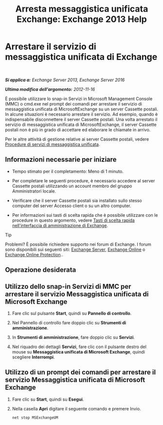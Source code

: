 ﻿---
title: 'Arresta messaggistica unificata Exchange: Exchange 2013 Help'
TOCTitle: Arrestare il servizio di messaggistica unificata di Exchange
ms:assetid: 64fa5535-8150-45c6-82e6-d2346892a031
ms:mtpsurl: https://technet.microsoft.com/it-it/library/Aa998595(v=EXCHG.150)
ms:contentKeyID: 50555605
ms.date: 05/22/2018
mtps_version: v=EXCHG.150
ms.translationtype: MT
---

# Arrestare il servizio di messaggistica unificata di Exchange

 

_**Si applica a:** Exchange Server 2013, Exchange Server 2016_

_**Ultima modifica dell'argomento:** 2012-11-16_

È possibile utilizzare lo snap-in Servizi in Microsoft Management Console (MMC) o cmd.exe nel prompt dei comandi per arrestare il servizio di messaggistica unificata di MicrosoftExchange su un server Cassette postali. In alcune situazioni è necessario arrestare il servizio. Ad esempio, quando è indispensabile disconnettere il server Cassette postali. Una volta arrestato il servizio di messaggistica unificata di MicrosoftExchange, il server Cassette postali non è più in grado di accettare ed elaborare le chiamate in arrivo.

Per le altre attività di gestione relative ai server Cassette postali, vedere [Procedure di servizi di messaggistica unificata](um-services-procedures-exchange-2013-help.md).

## Informazioni necessarie per iniziare

  - Tempo stimato per il completamento: Meno di 1 minuto.

  - Per completare le seguenti procedure, è necessario accedere al server Cassette postali utilizzando un account membro del gruppo Amministratori locale.

  - Verificare che il server Cassette postali sia installato sullo stesso computer del server Accesso client o su un altro computer.

  - Per informazioni sui tasti di scelta rapida che è possibile utilizzare con le procedure in questo argomento, vedere [Tasti di scelta rapida nell'interfaccia di amministrazione di Exchange](keyboard-shortcuts-in-the-exchange-admin-center-exchange-online-protection-help.md).


> [!TIP]
> Problemi? È possibile richiedere supporto nei forum di Exchange. I forum sono disponibili sui seguenti siti: <A href="https://go.microsoft.com/fwlink/p/?linkid=60612">Exchange Server</A>, <A href="https://go.microsoft.com/fwlink/p/?linkid=267542">Exchange Online</A> o <A href="https://go.microsoft.com/fwlink/p/?linkid=285351">Exchange Online Protection</A>..



## Operazione desiderata

## Utilizzo dello snap-in Servizi di MMC per arrestare il servizio Messaggistica unificata di Microsoft Exchange

1.  Fare clic sul pulsante **Start**, quindi su **Pannello di controllo**.

2.  Nel Pannello di controllo fare doppio clic su **Strumenti di amministrazione**.

3.  In **Strumenti di amministrazione**, fare doppio clic su **Servizi**.

4.  Nel riquadro dei dettagli **Servizi**, fare clic con il pulsante destro del mouse su **Messaggistica unificata di Microsoft Exchange**, quindi scegliere **Interrompi**.

## Utilizzo di un prompt dei comandi per arrestare il servizio Messaggistica unificata di Microsoft Exchange

1.  Fare clic su **Start**, quindi su **Esegui**.

2.  Nella casella **Apri** digitare il seguente comando e premere Invio.
    
        net stop MSExchangeUM

